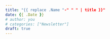 ```yaml
---
title: "{{ replace .Name "-" " " | title }}"
date: {{ .Date }}
# author: you
# categories: ["Newsletter"]
draft: true
---
```


